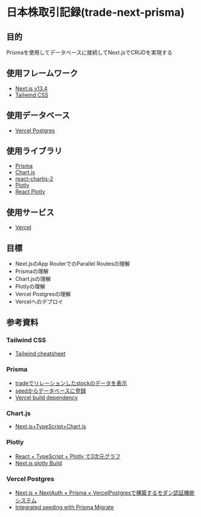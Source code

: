 # 日本株取引記録(trade-next-prisma)

## 目的

Prismaを使用してデータベースに接続してNext.jsでCRUDを実現する

## 使用フレームワーク

- [Next.js v13.4](https://nextjs.org/docs)
- [Tailwind CSS](https://tailwindcss.com/)

## 使用データベース

- [Vercel Postgres](https://vercel.com/dashboard/stores)

## 使用ライブラリ

- [Prisma](https://www.prisma.io/)
- [Chart.js](https://www.chartjs.org/docs/latest/)
- [react-chartjs-2](https://react-chartjs-2.js.org/)
- [Plotly](https://plotly.com/javascript/)
- [React Plotly](https://plotly.com/javascript/react/)

## 使用サービス

- [Vercel](https://vercel.com/dashboard)

## 目標

- Next.jsのApp RouterでのParallel Routesの理解
- Prismaの理解
- Chart.jsの理解
- Plotlyの理解
- Vercel Postgresの理解
- Vercelへのデプロイ

## 参考資料

### Tailwind CSS

- [Tailwind cheatsheet](https://tailwindcomponents.com/cheatsheet/)

### Prisma

- [tradeでリレーションしたstockのデータを表示](https://zenn.dev/sendokakeru/articles/4d8d9b97d6c1ad)
- [seedからデータベースに登録](https://www.prisma.io/docs/guides/migrate/seed-database#seeding-your-database-with-typescript-or-javascript)
- [Vercel build dependency](https://www.prisma.io/docs/guides/other/troubleshooting-orm/help-articles/vercel-caching-issue)

### Chart.js

- [Next.js+TypeScript+Chart.js](https://zenn.dev/nihashi/articles/1f8a1f828554af)

### Plotly

- [React + TypeScript + Plotly で3次元グラフ](https://qiita.com/aktr996/items/f3483c9fc17cf0ad3c10)
- [Next.js plotly Build](https://github.com/plotly/react-plotly.js/issues/272#issuecomment-1328283528)

### Vercel Postgres

- [Next.js × NextAuth × Prisma × VercelPostgresで構築するモダン認証機能システム](https://zenn.dev/arsaga/articles/3f5bce7c904ebe)
- [Integrated seeding with Prisma Migrate](https://www.prisma.io/docs/guides/migrate/seed-database#integrated-seeding-with-prisma-migrate)

